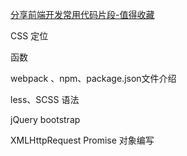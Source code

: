 

[分享前端开发常用代码片段-值得收藏](https://segmentfault.com/a/1190000014700549)

CSS 定位

函数

webpack 、npm、package.json文件介绍

less、SCSS 语法

jQuery bootstrap

XMLHttpRequest Promise 对象编写